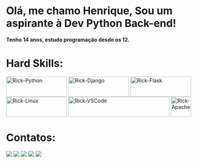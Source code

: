 # Olá, me chamo Henrique, Sou um aspirante à Dev Python Back-end!
**Tenho 14 anos, estudo programação desde os 12.**
# Hard Skills: 
<div>
<img align="center" alt="Rick-Python" height="55" width="165" src="https://img.shields.io/badge/Python-14354C?style=for-the-badge&logo=python&logoColor=white"/>
<img align="center" alt="Rick-Django" height="55" width="165" src="https://img.shields.io/badge/Django-092E20?style=for-the-badge&logo=django&logoColor=white"/> 
<img align="center" alt="Rick-Flask" height="55" width="165" src="https://img.shields.io/badge/Flask-000000?style=for-the-badge&logo=flask&logoColor=white"/>
<img align="center" alt="Rick-Linux" height="55" width="165" src="https://img.shields.io/badge/Linux-FCC624?style=for-the-badge&logo=linux&logoColor=black"/>
<img align="center" alt="Rick-VSCode" height="55" width="275" src="https://img.shields.io/badge/Visual_Studio_Code-0078D4?style=for-the-badge&logo=visual%20studio%20code&logoColor=white"/>
<img align="center" alt="Rick-Apache" height="55" width="55" src="https://cdn.jsdelivr.net/gh/devicons/devicon@latest/icons/apache/apache-original.svg"/>
<div>

# Contatos:

<div> 
  <a href="https://instagram.com/rick.queirozz" target="_blank"><img src="https://img.shields.io/badge/-Instagram-%23E4405F?style=for-the-badge&logo=instagram&logoColor=white" target="_blank"></a>
  <a href ="mailto:henriquejorge1365@gmail.com"><img src="https://img.shields.io/badge/-Gmail-%23333?style=for-the-badge&logo=gmail&logoColor=white" target="_blank"></a>
  <a href="https://www.linkedin.com/in/henrique-jorge-de-queiroz-6083a0303/" target="_blank"><img src="https://img.shields.io/badge/-LinkedIn-%230077B5?style=for-the-badge&logo=linkedin&logoColor=white" target="_blank"></a>
  <a href="https://dev.to/queirozz" target="_blank"><img src="https://img.shields.io/badge/dev.to-0A0A0A?style=for-the-badge&logo=devdotto&logoColor=white"></a>
  <a href="https://medium.com/@zeccakut" target="_blank"><img src="https://img.shields.io/badge/Medium-12100E?style=for-the-badge&logo=medium&logoColor=white"></a>
</div>
